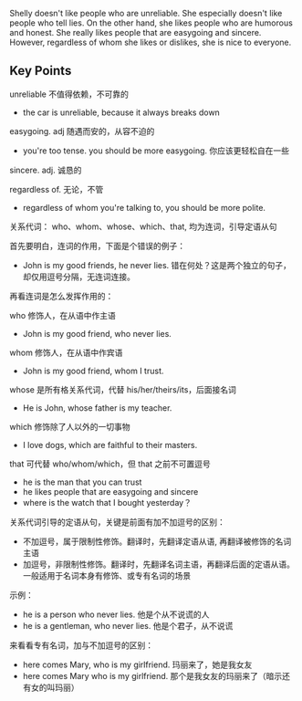 Shelly doesn't like people who are unreliable. She especially doesn't like people who tell lies. 
On the other hand, she likes people who are humorous and honest. She really likes people that are easygoing and sincere. 
However, regardless of whom she likes or dislikes, she is nice to everyone.

## Key Points
unreliable 不值得依赖，不可靠的
- the car is unreliable, because it always breaks down

easygoing. adj 随遇而安的，从容不迫的
- you're too tense. you should be more easygoing. 你应该更轻松自在一些

sincere. adj. 诚恳的

regardless of. 无论，不管
- regardless of whom you're talking to, you should be more polite.

关系代词： who、whom、whose、which、that, 均为连词，引导定语从句

首先要明白，连词的作用，下面是个错误的例子：
- John is my good friends, he never lies. 错在何处？这是两个独立的句子，却仅用逗号分隔，无连词连接。

再看连词是怎么发挥作用的：

who 修饰人，在从语中作主语
- John is my good friend, who never lies.

whom 修饰人，在从语中作宾语
- John is my good friend, whom I trust.

whose 是所有格关系代词，代替 his/her/theirs/its，后面接名词
- He is John, whose father is my teacher.

which 修饰除了人以外的一切事物
- I love dogs, which are faithful to their masters.

that 可代替 who/whom/which，但 that 之前不可置逗号
- he is the man that you can trust
- he likes people that are easygoing and sincere
- where is the watch that I bought yesterday？

关系代词引导的定语从句，关键是前面有加不加逗号的区别：
- 不加逗号，属于限制性修饰。翻译时，先翻译定语从语, 再翻译被修饰的名词主语
- 加逗号，非限制性修饰。翻译时，先翻译名词主语，再翻译后面的定语从语。一般适用于名词本身有修饰、或专有名词的场景

示例：
- he is a person who never lies. 他是个从不说谎的人
- he is a gentleman, who never lies. 他是个君子，从不说谎

来看看专有名词，加与不加逗号的区别：
- here comes Mary, who is my girlfriend. 玛丽来了，她是我女友
- here comes Mary who is my girlfriend. 那个是我女友的玛丽来了（暗示还有女的叫玛丽）
 
